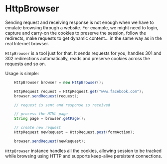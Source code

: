 # HttpBrowser

Sending request and receiving response is not enough when we have to emulate browsing through a website. For example, we might need to login, capture and carry-on the cookies to preserve the session, follow the redirects, make requests to get dynamic content... in the same way as in the real Internet browser.

`HttpBrowser` is a tool just for that. It sends requests for you; handles 301 and 302 redirections automatically, reads and preserve cookies across the requests and so on.

Usage is simple:

```java
    HttpBrowser browser = new HttpBrowser();

    HttpRequest request = HttpRequest.get("www.facebook.com");
    browser.sendRequest(request);

    // request is sent and response is received

    // process the HTML page
    String page = browser.getPage();

    // create new request
    HttpRequest newRequest = HttpRequest.post(formAction);

    browser.sendRequest(newRequest);
```

`HttpBrowser` instance handles all the cookies, allowing session to be tracked while browsing using HTTP and supports keep-alive persistent connections.

